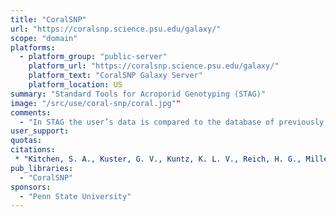 ```yaml
---
title: "CoralSNP"
url: "https://coralsnp.science.psu.edu/galaxy/"
scope: "domain"
platforms:
  - platform_group: "public-server"
    platform_url: "https://coralsnp.science.psu.edu/galaxy/"
    platform_text: "CoralSNP Galaxy Server"
    platform_location: US
summary: "Standard Tools for Acroporid Genotyping (STAG)"
image: "/src/use/coral-snp/coral.jpg""
comments:
  - "In STAG the user’s data is compared to the database of previously genotyped samples and generates a report of genet identification. "
user_support:
quotas:
citations:
 * "Kitchen, S. A., Kuster, G. V., Kuntz, K. L. V., Reich, H. G., Miller, W., Griffin, S., Fogarty, N. D., & Baums, I. B. (2020). [STAGdb: A 30K SNP genotyping array and Science Gateway for Acropora corals and their dinoflagellate symbionts](https://doi.org/10.1101/2020.01.21.914424). *BioRxiv*, 2020.01.21.914424. https://doi.org/10.1101/2020.01.21.914424"
pub_libraries:
  - "CoralSNP"
sponsors:
  - "Penn State University"
---
```

